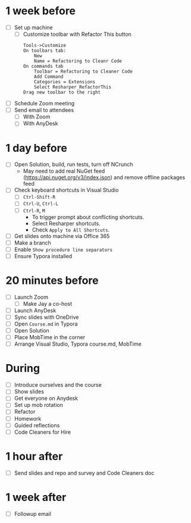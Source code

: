 # 1 week before

- [ ] Set up machine
	- [ ] Customize toolbar with Refactor This button
		```
		Tools->Customize
		On toolbars tab:
			New
			Name = Refactoring to Cleanr Code
		On commands tab
			Toolbar = Refactoring to Cleaner Code
			Add Command
			Categories = Extensions
			Select Resharper_RefactorThis
		Drag new toolbar to the right
		```
- [ ] Schedule Zoom meeting
- [ ] Send email to attendees
  - [ ] With Zoom
  - [ ] With AnyDesk

# 1 day before

- [ ] Open Solution, build, run tests, turn off NCrunch
	- May need to add real NuGet feed (https://api.nuget.org/v3/index.json) and remove offline packages feed
- [ ] Check keyboard shortcuts in Visual Studio
    - [ ] `Ctrl-Shift-R`
    - [ ] `Ctrl-U`, `Ctrl-L`
    - [ ] `Ctrl-R`, `M`
        - To trigger prompt about conflicting shortcuts.
        - Select Resharper shortcuts.
        - Check `Apply to All Shortcuts`.
- [ ] Get slides onto machine via Office 365
- [ ] Make a branch
- [ ] Enable `Show procedure line separators`
- [ ] Ensure Typora installed

# 20 minutes before

- [ ] Launch Zoom
	- [ ] Make Jay a co-host
- [ ] Launch AnyDesk
- [ ] Sync slides with OneDrive
- [ ] Open `Course.md` in Typora
- [ ] Open Solution
- [ ] Place MobTime in the corner
- [ ] Arrange Visual Studio, Typora course.md, MobTime

# During

- [ ] Introduce ourselves and the course
- [ ] Show slides
- [ ] Get everyone on Anydesk
- [ ] Set up mob rotation
- [ ] Refactor
- [ ] Homework
- [ ] Guided reflections
- [ ] Code Cleaners for Hire

# 1 hour after

- [ ] Send slides and repo and survey and Code Cleaners doc

# 1 week after

- [ ] Followup email

  

